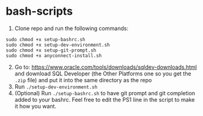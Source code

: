 # bash-scripts
1. Clone repo and run the following commands:

```
sudo chmod +x setup-bashrc.sh
sudo chmod +x setup-dev-environment.sh
sudo chmod +x setup-git-prompt.sh
sudo chmod +x anyconnect-install.sh
```
2. Go to: https://www.oracle.com/tools/downloads/sqldev-downloads.html and download SQL Developer (the Other Platforms one so you get the `.zip` file) and put it into the same directory as the repo
3. Run `./setup-dev-environment.sh`
4. (Optional) Run `./setup-bashrc.sh` to have git prompt and git completion added to your bashrc. Feel free to edit the PS1 line in the script to make it how you want.
